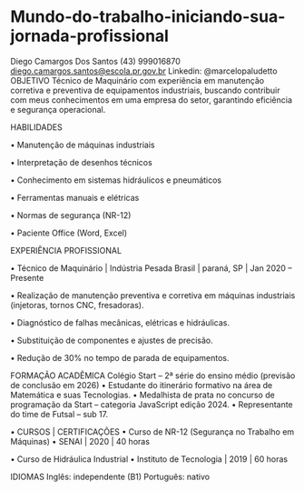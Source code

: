 # Mundo-do-trabalho-iniciando-sua-jornada-profissional



Diego Camargos Dos Santos
(43) 999016870
diego.camargos.santos@escola.pr.gov.br
Linkedin: @marcelopaludetto
OBJETIVO
Técnico de Maquinário com experiência em manutenção corretiva e preventiva de equipamentos industriais, buscando contribuir com meus conhecimentos em uma empresa do setor, garantindo eficiência e segurança operacional.







HABILIDADES

  • Manutenção de máquinas industriais

• Interpretação de desenhos técnicos

• Conhecimento em sistemas hidráulicos e pneumáticos

• Ferramentas manuais e elétricas

• Normas de segurança (NR-12)

• Paciente Office (Word, Excel)











EXPERIÊNCIA PROFISSIONAL

• Técnico de Maquinário | Indústria Pesada Brasil | paraná, SP | Jan 2020 – Presente

• Realização de manutenção preventiva e corretiva em máquinas industriais (injetoras, tornos CNC, fresadoras).

• Diagnóstico de falhas mecânicas, elétricas e hidráulicas.

• Substituição de componentes e ajustes de precisão.

• Redução de 30% no tempo de parada de equipamentos.








FORMAÇÃO ACADÊMICA
Colégio Start – 2ª série do ensino médio (previsão de conclusão em 2026) 
    • Estudante do itinerário formativo na área de Matemática e suas Tecnologias. 
    • Medalhista de prata no concurso de programação da Start – categoria JavaScript edição 2024. 
    • Representante do time de Futsal – sub 17. 





• CURSOS | CERTIFICAÇÕES
• Curso de NR-12 (Segurança no Trabalho em Máquinas)
• SENAI | 2020 | 40 horas

• Curso de Hidráulica Industrial
• Instituto de Tecnologia | 2019 | 60 horas


IDIOMAS
Inglês: independente (B1)
Português: nativo
